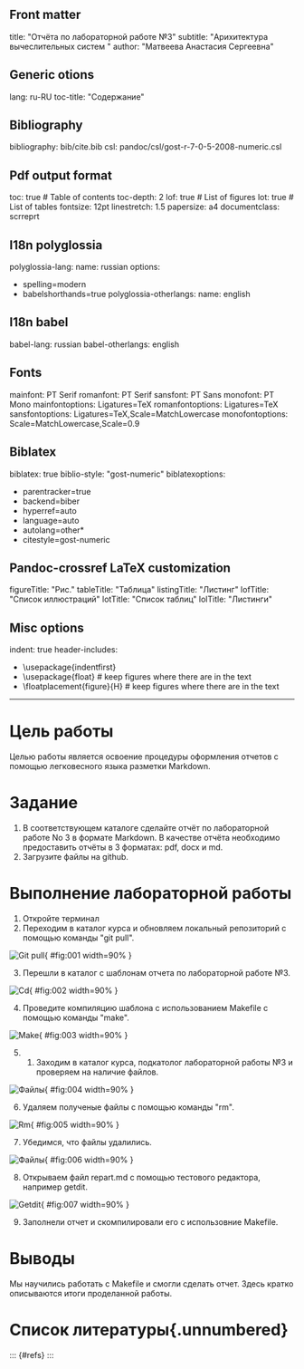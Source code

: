 ## Front matter
title: "Отчёта по лабораторной работе №3"
subtitle: "Арихитектура вычеслительных систем "
author: "Матвеева Анастасия Сергеевна"

## Generic otions
lang: ru-RU
toc-title: "Содержание"

## Bibliography
bibliography: bib/cite.bib
csl: pandoc/csl/gost-r-7-0-5-2008-numeric.csl

## Pdf output format
toc: true # Table of contents
toc-depth: 2
lof: true # List of figures
lot: true # List of tables
fontsize: 12pt
linestretch: 1.5
papersize: a4
documentclass: scrreprt
## I18n polyglossia
polyglossia-lang:
name: russian
options:
- spelling=modern
- babelshorthands=true
polyglossia-otherlangs:
name: english
## I18n babel
babel-lang: russian
babel-otherlangs: english
## Fonts
mainfont: PT Serif
romanfont: PT Serif
sansfont: PT Sans
monofont: PT Mono
mainfontoptions: Ligatures=TeX
romanfontoptions: Ligatures=TeX
sansfontoptions: Ligatures=TeX,Scale=MatchLowercase
monofontoptions: Scale=MatchLowercase,Scale=0.9
## Biblatex
biblatex: true
biblio-style: "gost-numeric"
biblatexoptions:
- parentracker=true
- backend=biber
- hyperref=auto
- language=auto
- autolang=other*
- citestyle=gost-numeric
## Pandoc-crossref LaTeX customization
figureTitle: "Рис."
tableTitle: "Таблица"
listingTitle: "Листинг"
lofTitle: "Список иллюстраций"
lotTitle: "Список таблиц"
lolTitle: "Листинги"
## Misc options
indent: true
header-includes:
- \usepackage{indentfirst}
- \usepackage{float} # keep figures where there are in the text
- \floatplacement{figure}{H} # keep figures where there are in the text
---

# Цель работы

Целью работы является освоение процедуры оформления отчетов с помощью
легковесного языка разметки Markdown.

# Задание
1. В соответствующем каталоге сделайте отчёт по лабораторной работе No 3
в формате Markdown. В качестве отчёта необходимо предоставить отчёты
в 3 форматах: pdf, docx и md.
2. Загрузите файлы на github.

# Выполнение лабораторной работы
1. Откройте терминал
2. Переходим в каталог курса и обновляем локальный репозиторий с помощью команды "git pull".

![ Git pull ](image/1.png){ #fig:001 width=90% }

3. Перешли в каталог с шаблонам отчета по лабораторной работе №3.

![ Cd ](image/2.png){ #fig:002 width=90% }

4. Проведите компиляцию шаблона с использованием Makefile c помощью команды "make".

![ Make ](image/3.png){ #fig:003 width=90% }

5. 1. Заходим в каталог курса, подкатолог лабораторной работы №3 и проверяем на наличие файлов.

![ Файлы ](image/4.png){ #fig:004 width=90% }

6. Удаляем полученые файлы с помощью команды "rm".

![ Rm ](image/5.png){ #fig:005 width=90% }

7. Убедимся, что файлы удалились.

![ Файлы ](image/6.png){ #fig:006 width=90% }

8. Открываем файл repart.md с помощью тестового редактора, например getdit.

![ Getdit ](image/7.png){ #fig:007 width=90% }

9. Заполнели отчет и скомпилировали его с использовние Makefile.

# Выводы
Мы научились работать с Makefile и смогли сделать отчет.
Здесь кратко описываются итоги проделанной работы.

# Список литературы{.unnumbered}

::: {#refs}
:::
